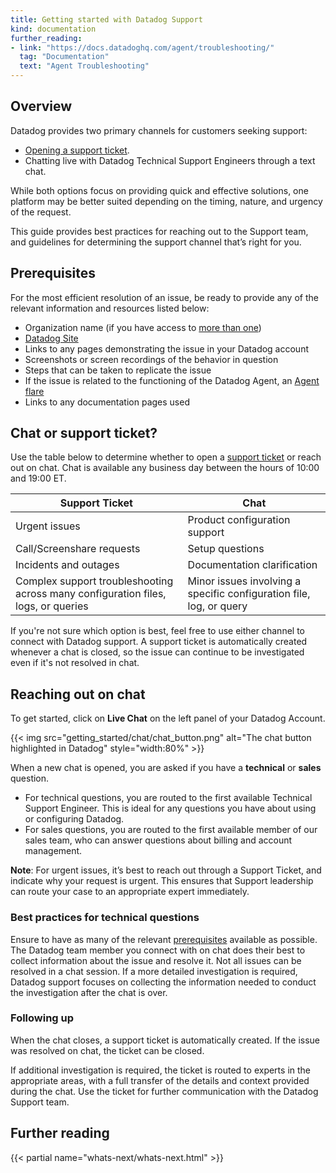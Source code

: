 ```yaml
---
title: Getting started with Datadog Support
kind: documentation
further_reading:
- link: "https://docs.datadoghq.com/agent/troubleshooting/"
  tag: "Documentation"
  text: "Agent Troubleshooting"
---
```


## Overview

Datadog provides two primary channels for customers seeking support:
   - [Opening a support ticket][1].
   - Chatting live with Datadog Technical Support Engineers through a text chat.

While both options focus on providing quick and effective solutions, one platform may be better suited depending on the timing, nature, and urgency of the request.

This guide provides best practices for reaching out to the Support team, and guidelines for determining the support channel that’s right for you.

## Prerequisites

For the most efficient resolution of an issue, be ready to provide any of the relevant information and resources listed below:

   - Organization name (if you have access to [more than one][2])
   - [Datadog Site][3]
   - Links to any pages demonstrating the issue in your Datadog account
   - Screenshots or screen recordings of the behavior in question
   - Steps that can be taken to replicate the issue
   - If the issue is related to the functioning of the Datadog Agent, an [Agent flare][4]
   - Links to any documentation pages used

## Chat or support ticket?

Use the table below to determine whether to open a [support ticket][1] or reach out on chat. Chat is available any business day between the hours of 10:00 and 19:00 ET.

| Support Ticket                  | Chat        |
| ------------------------------- | ----------- |
| Urgent issues                   | Product configuration support
| Call/Screenshare requests       | Setup questions
| Incidents and outages           | Documentation clarification
| Complex support troubleshooting across many configuration files, logs, or queries | Minor issues involving a specific configuration file, log, or query

If you're not sure which option is best, feel free to use either channel to connect with Datadog support. A support ticket is automatically created whenever a chat is closed, so the issue can continue to be investigated even if it's not resolved in chat.

## Reaching out on chat

To get started, click on **Live Chat** on the left panel of your Datadog Account.

{{< img src="getting_started/chat/chat_button.png" alt="The chat button highlighted in Datadog" style="width:80%" >}}

When a new chat is opened, you are asked if you have a **technical** or **sales** question.
   - For technical questions, you are routed to the first available Technical Support Engineer. This is ideal for any questions you have about using or configuring Datadog.
   - For sales questions, you are routed to the first available member of our sales team, who can answer questions about billing and account management.

**Note**: For urgent issues, it’s best to reach out through a Support Ticket, and indicate why your request is urgent. This ensures that Support leadership can route your case to an appropriate expert immediately. 

### Best practices for technical questions

Ensure to have as many of the relevant [prerequisites](#prerequisites) available as possible. The Datadog team member you connect with on chat does their best to collect information about the issue and resolve it. Not all issues can be resolved in a chat session. If a more detailed investigation is required, Datadog support focuses on collecting the information needed to conduct the investigation after the chat is over.

### Following up

When the chat closes, a support ticket is automatically created. If the issue was resolved on chat, the ticket can be closed. 

If additional investigation is required, the ticket is routed to experts in the appropriate areas, with a full transfer of the details and context provided during the chat. Use the ticket for further communication with the Datadog Support team.

## Further reading

{{< partial name="whats-next/whats-next.html" >}}

[1]: help.datadoghq.com
[2]: /account_management/org_switching/
[3]: /getting_started/site/
[4]: /agent/troubleshooting/send_a_flare/